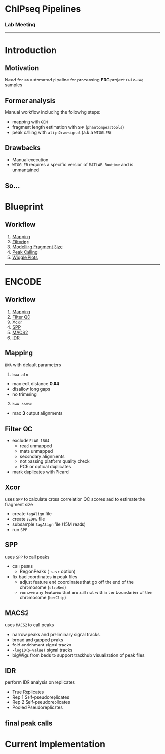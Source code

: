 # ChIPseq Pipelines

### Lab Meeting
<!-- .element: style="margin-top: 1.2em;"-->
------

# Introduction


## Motivation
<!-- .element: style="margin-bottom: 0.6em;"-->

<!-- panel->(blue) -->
Need for an automated pipeline for processing **ERC** project ``CHiP-seq`` samples


## Former analysis
<!-- .element: style="margin-bottom: 0.6em;"-->

<!-- panel -->
<!-- .element: style="margin-bottom: 1em;"-->
Manual workflow including the following steps:

- mapping with ``GEM``
- fragment length estimation with ``SPP`` (``phantompeaktools``)
- peak calling with ``align2rawsignal`` (a.k.a ``WIGGLER``)


## Drawbacks

- Manual execution
- ``WIGGLER`` requires a specific version of ``MATLAB Runtime`` and is unmantained


<!-- .slide: data-background="rgba(0, 0, 0, 1)" -->
<!-- .element: style="color:#ddd;font-size:2em;" -->
So...
------

# Blueprint


## Workflow

1. [Mapping](#/)
2. [Filtering](#/)
3. [Modelling Fragment Size](#/)
4. [Peak Calling](#/)
5. [Wiggle Plots](#/)

------

# ENCODE


## Workflow

1. [Mapping](#/Mapping)
2. [Filter QC](#/FilterQC)
3. [Xcor](#/Xcor)
4. [SPP](#/SPP)
5. [MACS2](#/MACS2)
6. [IDR](#/IDR)


## Mapping
<!-- .element: style="margin-bottom: 0.6em;"-->

<!-- panel->(blue) -->
<!-- .element: style="margin-bottom: 2em;"-->
``BWA`` with default parameters

1. ``bwa aln``
  - max edit distance **0.04**
  - disallow long gaps
  - no trimming
<!-- .element: style="margin-bottom: 0.6em;"-->
2. ``bwa samse``
  - max **3** output alignments


## Filter QC

  - exclude ``FLAG 1804``
    * read unmapped
    * mate unmapped
    * secondary alignments
    * not passing platform quality check
    * PCR or optical duplicates
  - mark duplicates with Picard


## Xcor
<!-- .element: style="margin-bottom: 0.6em;"-->

<!-- panel->(blue) -->
<!-- .element: style="margin-bottom: 2em;"-->
uses ``SPP`` to calculate cross correlation QC scores and to estimate the fragment size

  - create ``tagAlign`` file
  - create ``BEDPE`` file
  - subsample ``tagAlign`` file (15M reads)
  - run ``SPP``


## SPP
<!-- .element: style="margin-bottom: 0.6em;"-->

<!-- panel->(blue) -->
<!-- .element: style="margin-bottom: 2em;"-->
uses ``SPP`` to call peaks

  - call peaks
    * RegionPeaks (``-savr`` option)
  - fix bad coordinates in peak files
    * adjust feature end coordinates that go off the end of the chromosome (``slopBed``)
    * remove any features that are still not within the boundaries of the chromosome (``bedClip``)


## MACS2
<!-- .element: style="margin-bottom: 0.6em;"-->

<!-- panel->(blue) -->
<!-- .element: style="margin-bottom: 2em;"-->
uses ``MACS2`` to call peaks

  - narrow peaks and preliminary signal tracks
  - broad and gapped peaks
  - fold enrichment signal tracks
  - ``-log10(p-value)`` signal tracks
  - bigWigs from beds to support trackhub visualization of peak files


## IDR
<!-- .element: style="margin-bottom: 0.6em;"-->

<!-- panel->(blue) -->
<!-- .element: style="margin-bottom: 2em;"-->
perform IDR analysis on replicates

  - True Replicates
  - Rep 1 Self-pseudoreplicates
  - Rep 2 Self-pseudoreplicates
  - Pooled Pseudoreplicates

<!-- panel->(green) -->
<!-- .element: style="margin-top: 2em;"-->
final peak calls
------

# Current Implementation
